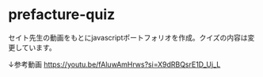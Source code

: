 # prefacture-quiz

セイト先生の動画をもとにjavascriptポートフォリオを作成。クイズの内容は変更しています。

↓参考動画
https://youtu.be/fAluwAmHrws?si=X9dRBQsrE1D_Uj_L
